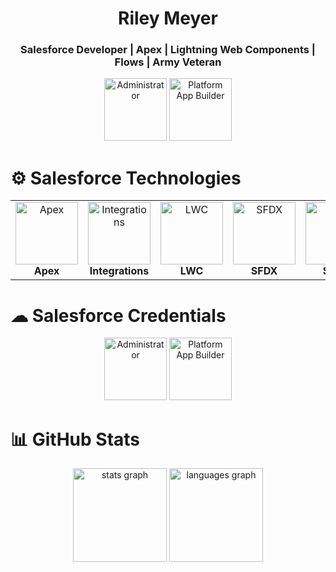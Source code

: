 <h1 align="center"> Riley Meyer </h1>
<h3 align="center"> Salesforce Developer | Apex | Lightning Web Components | Flows | Army Veteran </h3>

<div align="center">
  <img src="https://img.shields.io/badge/LinkedIn-%230077B5.svg?logo=linkedin&logoColor=white" height="100" alt="Administrator"/>
  <img src="https://developer.salesforce.com/resources2/certification-site/images/Certifications-logo/Platform-App-Builder.png" height="100" alt="Platform App Builder"/>
</div>

# ⚙ Salesforce Technologies

<table width="100%" style="border:0px;">
  <tr style="border:0px;" >
    <td align="center" style="border:0px;">
        <img src="https://res.cloudinary.com/hy4kyit2a/f_auto,fl_lossy,q_70/learn/modules/apex_database/fab27840d343cc13934e9cf1f4a41dbc_badge.png" alt="Apex" style="width: 100px;"/>
        <br>
        <b>Apex</b>
    </td>
    <td align="center" style="border:0px;"><img src="https://res.cloudinary.com/hy4kyit2a/f_auto,fl_lossy,q_70/learn/modules/apex_integration_services/06d0e8f1f5b59f14d070f0f6e86dc5bd_badge.png" alt="Integrations" style="width: 100px;"/><br><b>Integrations</b></td>
    <td align="center" style="border:0px;"><img src="https://res.cloudinary.com/hy4kyit2a/f_auto,fl_lossy,q_70/learn/modules/lightning-web-components-basics/5cec7279d13ac36ab5ddbffae3035337_badge.png" alt="LWC" style="width: 100px;"/><br><b>LWC</b></td>
    <td align="center" style="border:0px;"><img src="https://res.cloudinary.com/hy4kyit2a/f_auto,fl_lossy,q_70/learn/projects/quickstart-vscode-salesforce/a884f9ae6802649bf19065787ec0bb29_badge.png" alt="SFDX" style="width: 100px;"/><br><b>SFDX</b></td>
    <td align="center" style="border:0px;"><img src="https://res.cloudinary.com/hy4kyit2a/f_auto,fl_lossy,q_70/learn/modules/soql-for-admins/04607670444dbbe5aac7e77bc03c4fd1_badge.png" alt="SOQL" style="width: 100px;"/><br><b>SOQL</b></td>
    <td align="center" style="border:0px;"><img src="https://developer.salesforce.com/resource/images/trailhead/badges/modules/trailhead_module_performance-troubleshooting-in-lwc.png" alt="Testing" style="width: 100px;"/><br><b>Testing</b></td>
  </tr>
</table>

# ☁ Salesforce Credentials

<div align="center">
  <img src="https://developer.salesforce.com/resources2/certification-site/images/Certifications-logo/Administrator.png" height="100" alt="Administrator"/>
  <img src="https://developer.salesforce.com/resources2/certification-site/images/Certifications-logo/Platform-App-Builder.png" height="100" alt="Platform App Builder"/>
</div>

# 📊 GitHub Stats

<div align="center">
  <img src="https://github-readme-stats.vercel.app/api?username=rileymeye1&hide_title=false&hide_rank=true&show_icons=true&include_all_commits=true&count_private=true&disable_animations=false&theme=dracula&locale=en&hide_border=false" height="150" alt="stats graph"  />
  <img src="https://github-readme-stats.vercel.app/api/top-langs?username=rileymeye1&locale=en&hide_title=false&layout=compact&card_width=320&langs_count=5&theme=dracula&hide_border=false" height="150" alt="languages graph"  />
</div>

<!---
rileymeye1/rileymeye1 is a ✨ special ✨ repository because its `README.md` (this file) appears on your GitHub profile.
You can click the Preview link to take a look at your changes.
--->
